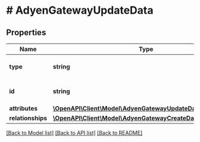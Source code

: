 # # AdyenGatewayUpdateData

## Properties

Name | Type | Description | Notes
------------ | ------------- | ------------- | -------------
**type** | **string** | The resource&#39;s type |
**id** | **string** | The resource&#39;s id |
**attributes** | [**\OpenAPI\Client\Model\AdyenGatewayUpdateDataAttributes**](AdyenGatewayUpdateDataAttributes.md) |  |
**relationships** | [**\OpenAPI\Client\Model\AdyenGatewayCreateDataRelationships**](AdyenGatewayCreateDataRelationships.md) |  | [optional]

[[Back to Model list]](../../README.md#models) [[Back to API list]](../../README.md#endpoints) [[Back to README]](../../README.md)
